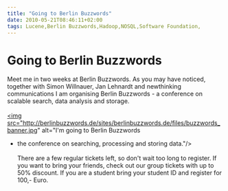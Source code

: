```yaml
---
title: "Going to Berlin Buzzwords"
date: 2010-05-21T08:46:11+02:00
tags: Lucene,Berlin Buzzwords,Hadoop,NOSQL,Software Foundation,
---
```


# Going to Berlin Buzzwords


Meet me in two weeks at Berlin Buzzwords. As you may have noticed, together with Simon Willnauer, Jan Lehnardt and 
newthinking communications I am organising Berlin Buzzwords - a conference on scalable search, data analysis and 
storage.<br><br><a href="http://berlinbuzzwords.de"><img 
src="http://berlinbuzzwords.de/sites/berlinbuzzwords.de/files/buzzwords_banner.jpg" alt="I'm going to Berlin Buzzwords 
- the conference on searching, processing and storing data."/></a><br><br>There are a few regular tickets left, so 
don't wait too long to register. If you want to bring your friends, check out our group tickets with up to 50% 
discount. If you are a student bring your student ID and register for 100,- Euro.

